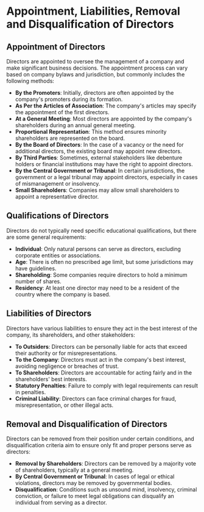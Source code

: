 # Appointment, Liabilities, Removal and Disqualification of Directors

## Appointment of Directors

Directors are appointed to oversee the management of a company and make significant business decisions. The appointment process can vary based on company bylaws and jurisdiction, but commonly includes the following methods:

- **By the Promoters**: Initially, directors are often appointed by the company's promoters during its formation.
- **As Per the Articles of Association**: The company's articles may specify the appointment of the first directors.
- **At a General Meeting**: Most directors are appointed by the company's shareholders during an annual general meeting.
- **Proportional Representation**: This method ensures minority shareholders are represented on the board.
- **By the Board of Directors**: In the case of a vacancy or the need for additional directors, the existing board may appoint new directors.
- **By Third Parties**: Sometimes, external stakeholders like debenture holders or financial institutions may have the right to appoint directors.
- **By the Central Government or Tribunal**: In certain jurisdictions, the government or a legal tribunal may appoint directors, especially in cases of mismanagement or insolvency.
- **Small Shareholders**: Companies may allow small shareholders to appoint a representative director.

## Qualifications of Directors

Directors do not typically need specific educational qualifications, but there are some general requirements:

- **Individual**: Only natural persons can serve as directors, excluding corporate entities or associations.
- **Age**: There is often no prescribed age limit, but some jurisdictions may have guidelines.
- **Shareholding**: Some companies require directors to hold a minimum number of shares.
- **Residency**: At least one director may need to be a resident of the country where the company is based.

## Liabilities of Directors

Directors have various liabilities to ensure they act in the best interest of the company, its shareholders, and other stakeholders:

- **To Outsiders**: Directors can be personally liable for acts that exceed their authority or for misrepresentations.
- **To the Company**: Directors must act in the company's best interest, avoiding negligence or breaches of trust.
- **To Shareholders**: Directors are accountable for acting fairly and in the shareholders' best interests.
- **Statutory Penalties**: Failure to comply with legal requirements can result in penalties.
- **Criminal Liability**: Directors can face criminal charges for fraud, misrepresentation, or other illegal acts.

## Removal and Disqualification of Directors

Directors can be removed from their position under certain conditions, and disqualification criteria aim to ensure only fit and proper persons serve as directors:

- **Removal by Shareholders**: Directors can be removed by a majority vote of shareholders, typically at a general meeting.
- **By Central Government or Tribunal**: In cases of legal or ethical violations, directors may be removed by governmental bodies.
- **Disqualification**: Conditions such as unsound mind, insolvency, criminal conviction, or failure to meet legal obligations can disqualify an individual from serving as a director.

